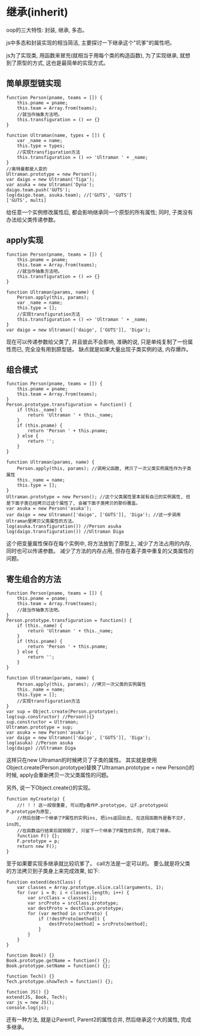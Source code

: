 # 继承(inherit)

oop的三大特性: 封装, 继承, 多态。 

js中多态和封装实现的相当简洁, 主要探讨一下继承这个"坑爹"的属性吧。 

js为了实现类, 用函数来冒充(就相当于用每个类的构造函数), 为了实现继承, 就想到了原型的方式, 这也是最简单的实现方式。 

## 简单原型链实现

    function Person(pname, teams = []) {
        this.pname = pname; 
        this.team = Array.from(teams); 
        //就当作抽象方法吧。 
        this.transfiguration = () => {}
    }

    function Ultraman(name, types = []) {
        var _name = name; 
        this.type = types; 
        //实现transfiguration方法
        this.transfiguration = () => 'Ultraman ' + _name; 
    }
    //奥特曼都是人变的
    Ultraman.prototype = new Person(); 
    var daigo = new Ultraman('Tiga'); 
    var asuka = new Ultraman('Dyna'); 
    daigo.team.push('GUTS'); 
    log(daigo.team, asuka.team); //['GUTS', 'GUTS']
    ['GUTS', multi]

给任意一个实例修改属性后, 都会影响继承同一个原型的所有属性; 同时, 子类没有办法给父类传递参数。 

## apply实现

    function Person(pname, teams = []) {
        this.pname = pname; 
        this.team = Array.from(teams); 
        //就当作抽象方法吧。 
        this.transfiguration = () => {}
    }

    function Ultraman(params, name) {
        Person.apply(this, params); 
        var _name = name; 
        this.type = []; 
        //实现transfiguration方法
        this.transfiguration = () => 'Ultraman ' + _name; 
    }
    var daigo = new Ultraman(['daigo', ['GUTS']], 'Diga'); 

现在可以传递参数给父类了, 并且彼此不会影响, 准确的说, 只是单纯复制了一份属性而已, 完全没有用到原型链。 缺点就是如果大量出现子类实例的话, 内存爆炸。 

## 组合模式

    function Person(pname, teams = []) {
        this.pname = pname; 
        this.team = Array.from(teams); 
    }
    Person.prototype.transfiguration = function() {
        if (this._name) {
            return 'Ultraman ' + this._name; 
        }
        if (this.pname) {
            return 'Person ' + this.pname; 
        } else {
            return ''; 
        }
    }

    function Ultraman(params, name) {
        Person.apply(this, params); //调用父函数, 拷贝了一次父类实例属性作为子类属性
        this._name = name; 
        this.type = []; 
    }
    Ultraman.prototype = new Person(); //这个父类属性里本就有自己的实例属性, 但是下面子类已经拷贝过这个属性了, 会被下面子类拷贝的那份覆盖。 
    var asuka = new Person('asuka'); 
    var daigo = new Ultraman(['daigo', ['GUTS']], 'Diga'); //这一步调用Ultraman里拷贝父类属性的方法。 
    log(asuka.transfiguration()) //Person asuka
    log(daigo.transfiguration()) //Ultraman Diga

这个把变量属性保存在每个实例中, 将方法放到了原型上, 减少了方法占用的内存, 同时也可以传递参数。 减少了方法的内存占用, 但存在着子类中重复的父类属性的问题。 

## 寄生组合的方法

    function Person(pname, teams = []) {
        this.pname = pname; 
        this.team = Array.from(teams); 
        //就当作抽象方法吧。 
    }
    Person.prototype.transfiguration = function() {
        if (this._name) {
            return 'Ultraman ' + this._name; 
        }
        if (this.pname) {
            return 'Person ' + this.pname; 
        } else {
            return ''; 
        }
    }

    function Ultraman(params, name) {
        Person.apply(this, params); //拷贝一次父类的实例属性
        this._name = name; 
        this.type = []; 
        //实现transfiguration方法
    }
    var sup = Object.create(Person.prototype); 
    log(sup.constructor) //Person(){}
    sup.constructor = Ultraman; 
    Ultraman.prototype = sup; 
    var asuka = new Person('asuka'); 
    var daigo = new Ultraman(['daigo', ['GUTS']], 'Diga'); 
    log(asuka) //Person asuka
    log(daigo) //Ultraman Diga

这样只在new Ultraman的时候拷贝了子类的属性。 其实就是使用Object.create(Person.prototype)替换了Ultraman.prototype = new Person()的时候, apply会重新拷贝一次父类属性的问题。 

另外, 说一下Object.create()的实现。 

    function myCreate(p) {
        //! ! ! 这一段很重要, 可以把p看作P.prototype, 让F.prototype以P.prototype为原型, 
        //然后创建一个继承了P属性的实例ins, 把ins返回出去, 在这段函数外是看不见F, ins的, 
        //在函数运行结束后就销毁了, 只留下一个继承了P属性的实例, 完成了继承。 
        function F() {}; 
        F.prototype = p; 
        return new F(); 
    }

至于如果要实现多继承就比较坑爹了。 call方法是一定可以的。 要么就是将父类的方法拷贝到子类身上来完成效果, 如下: 

    function extend(destClass) {
        var classes = Array.prototype.slice.call(arguments, 1); 
        for (var i = 0; i < classes.length; i++) {
            var srcClass = classes[i]; 
            var srcProto = srcClass.prototype; 
            var destProto = destClass.prototype; 
            for (var method in srcProto) {
                if (!destProto[method]) {
                    destProto[method] = srcProto[method]; 
                }
            }
        }
    }

    function Book() {}
    Book.prototype.getName = function() {}; 
    Book.prototype.setName = function() {}; 

    function Tech() {}
    Tech.prototype.showTech = function() {}; 

    function JS() {}
    extend(JS, Book, Tech); 
    var js = new JS(); 
    console.log(js); 

还有一种方法, 就是让Parent1, Parent2的属性合并, 然后继承这个大的属性, 完成多继承。 

